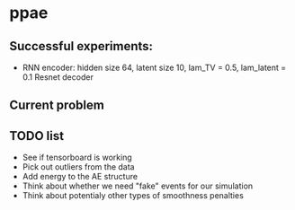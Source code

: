 # ppae

## Successful experiments:
- RNN encoder: hidden size 64, latent size 10, lam_TV = 0.5, lam_latent = 0.1
  Resnet decoder

## Current problem

## TODO list
- See if tensorboard is working
- Pick out outliers from the data
- Add energy to the AE structure
- Think about whether we need "fake" events for our simulation
- Think about potentialy other types of smoothness penalties
